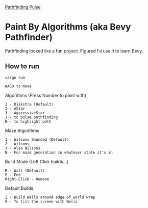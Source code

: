 [Pathfinding Pulse](https://github.com/user-attachments/assets/29ab2501-3498-4e22-be20-83119ef82d66)

# Paint By Algorithms (aka Bevy Pathfinder)

Pathfinding looked like a fun project. Figured I'd use it to learn Bevy.

## How to run
`cargo run`

```
WASD to move
```

Algorithms (Press Number to paint with)
```
1 - Djikstra (Default)
2 - AStar
3 - AggressiveStar
J - to pulse pathfinding
H - to highlight path
```

Maze Algorithms 
```
1 - Wilsons Bounded (Default)
2 - Wilsons
3 - Also Wilsons
N - For maze generation in whatever state it's in
```

Build Mode (Left Click builds...)
```
R - Wall (Default)
E - End
Right-Click - Remove
```

Default Builds 
```
Z - Build Walls around edge of world wrap
F - To fill the screen with Walls
```

